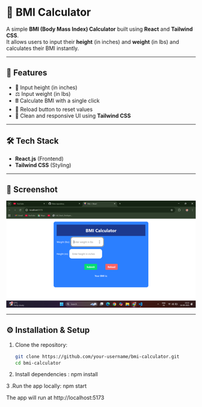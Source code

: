 # 🧮 BMI Calculator

A simple **BMI (Body Mass Index) Calculator** built using **React** and **Tailwind CSS**.  
It allows users to input their **height** (in inches) and **weight** (in lbs) and calculates their BMI instantly.

---

## 🚀 Features
- 📏 Input height (in inches)  
- ⚖️ Input weight (in lbs)  
- 🖩 Calculate BMI with a single click  
- 🔄 Reload button to reset values  
- 🎨 Clean and responsive UI using **Tailwind CSS**

---

## 🛠️ Tech Stack
- **React.js** (Frontend)  
- **Tailwind CSS** (Styling)  

---

## 📸 Screenshot
![App Screenshot](public/Screenshot%20(56).png)

---

## ⚙️ Installation & Setup

1. Clone the repository:
   ```bash
   git clone https://github.com/your-username/bmi-calculator.git
   cd bmi-calculator


2. Install dependencies :
   npm install

3 .Run the app locally:
   npm start

 The app will run at http://localhost:5173
